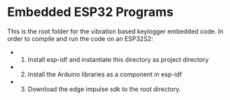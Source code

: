 # Embedded ESP32 Programs

This is the root folder for the vibration based keylogger embedded code.
In order to compile and run the code on an ESP32S2:
- 1) Install esp-idf and instantiate this directory as project directory
- 2) Install the Arduino libraries as a component in esp-idf
- 3) Download the edge impulse sdk to the root directory.
